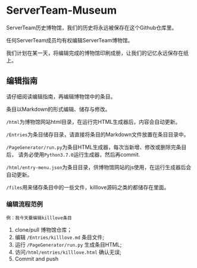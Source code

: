 # ServerTeam-Museum
ServerTeam历史博物馆，我们的历史将永远被保存在这个Github仓库里。

任何ServerTeam成员均有权编辑ServerTeam博物馆。

我们计划在某一天，将编辑完成的博物馆印刷成册，让我们的记忆永远保存在纸上。


## 编辑指南
请仔细阅读编辑指南，再编辑博物馆中的条目。

条目以Markdown的形式编辑、储存与修改。

`/html`为博物馆网站html目录，在运行完HTML生成器后，内容会自动更新。

`/Entries`为条目储存目录，请直接将条目的Markdown文件放置在条目目录中。

`/PageGenerator/run.py`为条目HTML生成器，每次当新增、修改或删除完条目后，
请务必使用`Python3.7.0`运行生成器，然后再commit.

`/html/entry-menu.json`为条目目录，供博物馆网站的js使用，在运行生成器后会自动更新。

`/files`用来储存条目中的一些文件，killlove源码之类的都储存在里面。

### 编辑流程范例
    例：我今天要编辑killlove条目
   
1.  clone/pull 博物馆仓库；
2.  编辑 `/Entries/killlove.md` 条目文件;
3.  运行 `/PageGenerator/run.py` 生成条目HTML;
4.  访问`/html/entries/killlove.html` 确认无误;
5.  Commit and push
